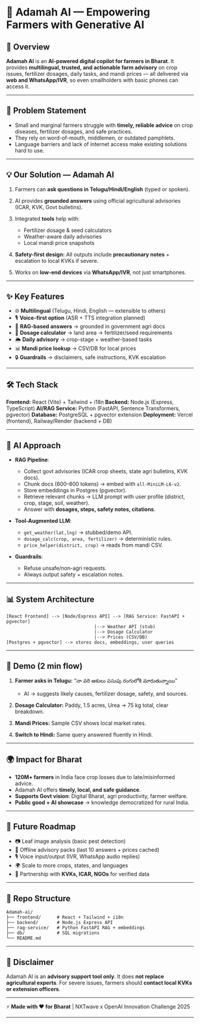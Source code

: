 # 🌾 Adamah AI — Empowering Farmers with Generative AI

## 📌 Overview

**Adamah AI** is an **AI-powered digital copilot for farmers in Bharat**.
It provides **multilingual, trusted, and actionable farm advisory** on crop issues, fertilizer dosages, daily tasks, and mandi prices — all delivered via **web and WhatsApp/IVR**, so even smallholders with basic phones can access it.

---

## 🚜 Problem Statement

* Small and marginal farmers struggle with **timely, reliable advice** on crop diseases, fertilizer dosages, and safe practices.
* They rely on word-of-mouth, middlemen, or outdated pamphlets.
* Language barriers and lack of internet access make existing solutions hard to use.

---

## 💡 Our Solution — Adamah AI

1. Farmers can **ask questions in Telugu/Hindi/English** (typed or spoken).
2. AI provides **grounded answers** using official agricultural advisories (ICAR, KVK, Govt bulletins).
3. Integrated **tools** help with:

   * Fertilizer dosage & seed calculators
   * Weather-aware daily advisories
   * Local mandi price snapshots
4. **Safety-first design:** All outputs include **precautionary notes** + escalation to local KVKs if severe.
5. Works on **low-end devices** via **WhatsApp/IVR**, not just smartphones.

---

## ✨ Key Features

* 🌐 **Multilingual** (Telugu, Hindi, English — extensible to others)
* 🎙️ **Voice-first option** (ASR + TTS integration planned)
* 📖 **RAG-based answers** → grounded in government agri docs
* 🧮 **Dosage calculator** → land area → fertilizer/seed requirements
* 🌦️ **Daily advisory** → crop-stage + weather-based tasks
* 📊 **Mandi price lookup** → CSV/DB for local prices
* 🔒 **Guardrails** → disclaimers, safe instructions, KVK escalation

---

## 🛠️ Tech Stack

**Frontend:** React (Vite) + Tailwind + i18n
**Backend:** Node.js (Express, TypeScript)
**AI/RAG Service:** Python (FastAPI, Sentence Transformers, pgvector)
**Database:** PostgreSQL + pgvector extension
**Deployment:** Vercel (frontend), Railway/Render (backend + DB)

---

## 🔬 AI Approach

* **RAG Pipeline**:

  * Collect govt advisories (ICAR crop sheets, state agri bulletins, KVK docs).
  * Chunk docs (600–800 tokens) → embed with `all-MiniLM-L6-v2`.
  * Store embeddings in Postgres (pgvector).
  * Retrieve relevant chunks → LLM prompt with user profile (district, crop, stage, soil, weather).
  * Answer with **dosages, steps, safety notes, citations**.

* **Tool-Augmented LLM**:

  * `get_weather(lat,lng)` → stubbed/demo API.
  * `dosage_calc(crop, area, fertilizer)` → deterministic rules.
  * `price_helper(district, crop)` → reads from mandi CSV.

* **Guardrails**:

  * Refuse unsafe/non-agri requests.
  * Always output safety + escalation notes.

---

## 📊 System Architecture

```
[React Frontend] --> [Node/Express API] --> [RAG Service: FastAPI + pgvector]
                                 |--> Weather API (stub)
                                 |--> Dosage Calculator
                                 |--> Prices (CSV/DB)
[Postgres + pgvector] --> stores docs, embeddings, user queries
```

---

## 🎥 Demo (2 min flow)

1. **Farmer asks in Telugu:** “నా వరి ఆకులు పసుపు రంగులోకి మారుతున్నాయి”

   * AI → suggests likely causes, fertilizer dosage, safety, and sources.
2. **Dosage Calculator:** Paddy, 1.5 acres, Urea → 75 kg total, clear breakdown.
3. **Mandi Prices:** Sample CSV shows local market rates.
4. **Switch to Hindi:** Same query answered fluently in Hindi.

---

## 🌍 Impact for Bharat

* **120M+ farmers** in India face crop losses due to late/misinformed advice.
* Adamah AI offers **timely, local, and safe guidance**.
* **Supports Govt vision**: Digital Bharat, agri productivity, farmer welfare.
* **Public good + AI showcase** → knowledge democratized for rural India.

---

## 🚀 Future Roadmap

* 📷 Leaf image analysis (basic pest detection)
* 📱 Offline advisory packs (last 10 answers + prices cached)
* 🎙️ Voice input/output (IVR, WhatsApp audio replies)
* 🌍 Scale to more crops, states, and languages
* 🤝 Partnership with **KVKs, ICAR, NGOs** for verified data

---

## 📂 Repo Structure

```
Adamah-ai/
├── frontend/      # React + Tailwind + i18n
├── backend/       # Node.js Express API
├── rag-service/   # Python FastAPI RAG + embeddings
├── db/            # SQL migrations
└── README.md
```

---

## 📜 Disclaimer

Adamah AI is an **advisory support tool only**.
It does **not replace agricultural experts**.
For severe issues, farmers should **contact local KVKs or extension officers**.

---

⚡ **Made with ❤️ for Bharat** | NXTwave x OpenAI Innovation Challenge 2025

---

